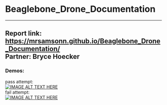 # Beaglebone_Drone_Documentation
-------------------------------

Report link: https://mrsamsonn.github.io/Beaglebone_Drone_Documentation/  
Partner: Bryce Hoecker
-------------------------------
<h3>
Demos:
</h3>

pass attempt:  
[![IMAGE ALT TEXT HERE](https://img.youtube.com/vi/Wd2t7_TAAoE/0.jpg)](https://www.youtube.com/watch?v=Wd2t7_TAAoE)
<br/>
fail attempt:  
[![IMAGE ALT TEXT HERE](https://img.youtube.com/vi/U6k_zvAiS3A/0.jpg)](https://www.youtube.com/watch?v=U6k_zvAiS3A)



